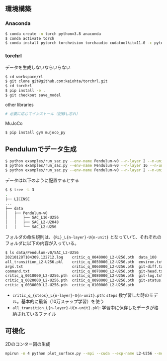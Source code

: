 ## 環境構築

### Anaconda

```bash
$ conda create -n torch python=3.8 anaconda
$ conda activate torch
$ conda install pytorch torchvision torchaudio cudatoolkit=11.0 -c pytorch
```

### torchrl

データを生成しないならいらない

```bash
$ cd workspace/rl
$ git clone git@github.com:keiohta/torchrl.git
$ cd torchrl
$ pip install -e .
$ git checkout save_model
```

other libraries

```bash
# 必要に応じてインストール（記録し忘れ）
```

MuJoCo

```bash
$ pip install gym mujoco_py
```

## Pendulumでデータ生成

```bash
$ python examples/run_sac.py --env-name Pendulum-v0 --n-layer 2 --n-unit 256
$ python examples/run_sac.py --env-name Pendulum-v0 --n-layer 16 --n-unit 256
$ python examples/run_sac.py --env-name Pendulum-v0 --n-layer 2 --n-unit 2048
```

データは以下のように配置するとする

```bash
$ $ tree -L 3
.
├── LICENSE
...
├── data
│   ├── Pendulum-v0
│   │   ├── SAC_L16-U256
│   │   ├── SAC_L2-U2048
│   │   └── SAC_L2-U256
```

フォルダの命名規則は、`{RL}_L{n-layer}-U{n-unit}` となっていて、それぞれのフォルダに以下の内容が入っている。

```bash
$ ls data/Pendulum-v0/SAC_L2-U256
20210128T104309.122712.log    critic_q_0040000_L2-U256.pth  data_100
all_transition_L2-U256.pkl    critic_q_0050000_L2-U256.pth  environ.txt
args.txt                      critic_q_0060000_L2-U256.pth  git-diff.txt
command.txt                   critic_q_0070000_L2-U256.pth  git-head.txt
critic_q_0010000_L2-U256.pth  critic_q_0080000_L2-U256.pth  git-log.txt
critic_q_0020000_L2-U256.pth  critic_q_0090000_L2-U256.pth  git-status.txt
critic_q_0030000_L2-U256.pth  critic_q_0100000_L2-U256.pth
```

- `critic_q_{steps}_L{n-layer}-U{n-unit}.pth`: `steps` 数学習した時のモデル。基本的に最新（10万ステップ学習）を使う
- `all_transition_L{n-layer}-U{n-unit}.pkl`: 学習中に保存したデータが格納されているファイル

## 可視化

2Dのコンター図の生成

```bash
mpirun -n 4 python plot_surface.py --mpi --cuda --exp-name L2-U256 --model custom --x=-1:1:51 --y=-1:1:51 --dir_type weights --xnorm filter --xig biasbn --ynorm filter --yignore biasbn  --plot
```